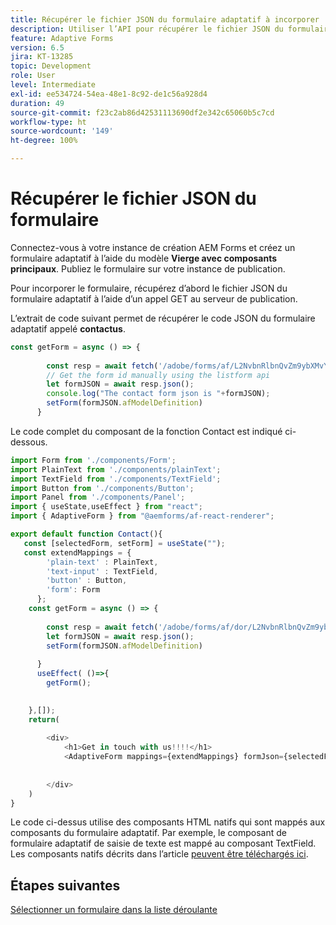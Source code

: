 ```yaml
---
title: Récupérer le fichier JSON du formulaire adaptatif à incorporer
description: Utiliser l’API pour récupérer le fichier JSON du formulaire adaptatif
feature: Adaptive Forms
version: 6.5
jira: KT-13285
topic: Development
role: User
level: Intermediate
exl-id: ee534724-54ea-48e1-8c92-de1c56a928d4
duration: 49
source-git-commit: f23c2ab86d42531113690df2e342c65060b5c7cd
workflow-type: ht
source-wordcount: '149'
ht-degree: 100%

---
```


# Récupérer le fichier JSON du formulaire

Connectez-vous à votre instance de création AEM Forms et créez un formulaire adaptatif à l’aide du modèle **Vierge avec composants principaux**. Publiez le formulaire sur votre instance de publication.

Pour incorporer le formulaire, récupérez d’abord le fichier JSON du formulaire adaptatif à l’aide d’un appel GET au serveur de publication.

L’extrait de code suivant permet de récupérer le code JSON du formulaire adaptatif appelé **contactus**.

```javascript
const getForm = async () => {
        
        const resp = await fetch('/adobe/forms/af/L2NvbnRlbnQvZm9ybXMvYWYvZmlyc3RoZWFkbGVzcw==');
        // Get the form id manually using the listform api
        let formJSON = await resp.json();
        console.log("The contact form json is "+formJSON);
        setForm(formJSON.afModelDefinition)
      }
```

Le code complet du composant de la fonction Contact est indiqué ci-dessous.

```javascript
import Form from './components/Form';
import PlainText from './components/plainText';
import TextField from './components/TextField';
import Button from './components/Button';
import Panel from './components/Panel';
import { useState,useEffect } from "react";
import { AdaptiveForm } from "@aemforms/af-react-renderer";

export default function Contact(){
   const [selectedForm, setForm] = useState("");
   const extendMappings = {
        'plain-text' : PlainText,
        'text-input' : TextField,
        'button' : Button,
        'form': Form
      };
    const getForm = async () => {
        
        const resp = await fetch('/adobe/forms/af/dor/L2NvbnRlbnQvZm9ybXMvYWYvcmlzaGk=');
        let formJSON = await resp.json();
        setForm(formJSON.afModelDefinition)
      
      }
      useEffect( ()=>{
        getForm();
        

    },[]);
    return(
        
        <div>
            <h1>Get in touch with us!!!!</h1>
            <AdaptiveForm mappings={extendMappings} formJson={selectedForm} />
      
          
        </div>
    )
}
```

Le code ci-dessus utilise des composants HTML natifs qui sont mappés aux composants du formulaire adaptatif. Par exemple, le composant de formulaire adaptatif de saisie de texte est mappé au composant TextField. Les composants natifs décrits dans l’article [peuvent être téléchargés ici](./assets/native-components.zip).

## Étapes suivantes

[Sélectionner un formulaire dans la liste déroulante](./select-form-from-drop-down-list.md)
